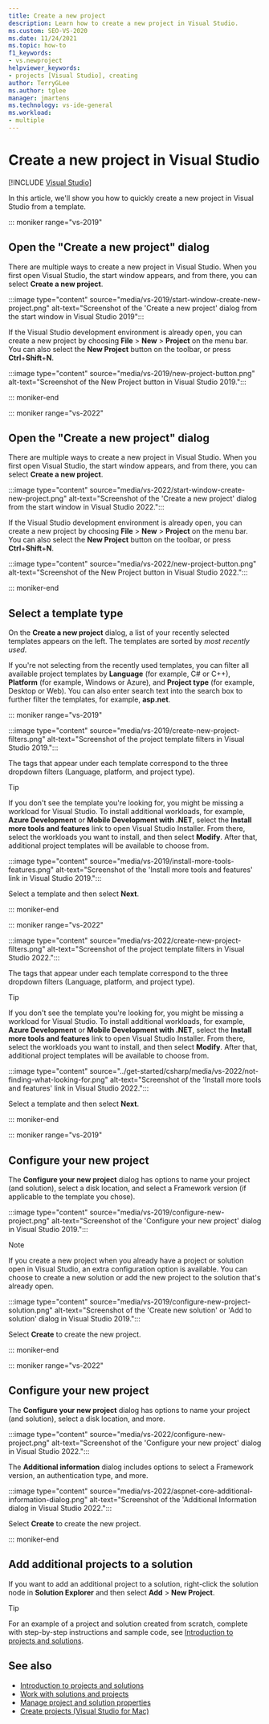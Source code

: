 ```yaml
---
title: Create a new project
description: Learn how to create a new project in Visual Studio.
ms.custom: SEO-VS-2020
ms.date: 11/24/2021
ms.topic: how-to
f1_keywords:
- vs.newproject
helpviewer_keywords:
- projects [Visual Studio], creating
author: TerryGLee
ms.author: tglee
manager: jmartens
ms.technology: vs-ide-general
ms.workload:
- multiple
---
```

# Create a new project in Visual Studio

 [!INCLUDE [Visual Studio](~/includes/applies-to-version/vs-windows-only.md)]

In this article, we'll show you how to quickly create a new project in Visual Studio from a template.


::: moniker range="vs-2019"

## Open the "Create a new project" dialog

There are multiple ways to create a new project in Visual Studio. When you first open Visual Studio, the start window appears, and from there, you can select **Create a new project**.

:::image type="content" source="media/vs-2019/start-window-create-new-project.png" alt-text="Screenshot of the 'Create a new project' dialog from the start window in Visual Studio 2019":::

If the Visual Studio development environment is already open, you can create a new project by choosing **File** > **New** > **Project** on the menu bar. You can also select the **New Project** button on the toolbar, or press **Ctrl**+**Shift**+**N**.

:::image type="content" source="media/vs-2019/new-project-button.png" alt-text="Screenshot of the New Project button in Visual Studio 2019.":::

::: moniker-end

::: moniker range="vs-2022"

## Open the "Create a new project" dialog

There are multiple ways to create a new project in Visual Studio. When you first open Visual Studio, the start window appears, and from there, you can select **Create a new project**.

:::image type="content" source="media/vs-2022/start-window-create-new-project.png" alt-text="Screenshot of the 'Create a new project' dialog from the start window in Visual Studio 2022.":::

If the Visual Studio development environment is already open, you can create a new project by choosing **File** > **New** > **Project** on the menu bar. You can also select the **New Project** button on the toolbar, or press **Ctrl**+**Shift**+**N**.

:::image type="content" source="media/vs-2022/new-project-button.png" alt-text="Screenshot of the New Project button in Visual Studio 2022.":::

::: moniker-end


## Select a template type

On the **Create a new project** dialog, a list of your recently selected templates appears on the left. The templates are sorted by *most recently used*.

If you're not selecting from the recently used templates, you can filter all available project templates by **Language** (for example, C# or C++), **Platform** (for example, Windows or Azure), and **Project type** (for example, Desktop or Web). You can also enter search text into the search box to further filter the templates, for example, **asp.net**.


::: moniker range="vs-2019"

:::image type="content" source="media/vs-2019/create-new-project-filters.png" alt-text="Screenshot of the project template filters in Visual Studio 2019.":::

The tags that appear under each template correspond to the three dropdown filters (Language, platform, and project type).

> [!TIP]
> If you don't see the template you're looking for, you might be missing a workload for Visual Studio. To install additional workloads, for example, **Azure Development** or **Mobile Development with .NET**, select the **Install more tools and features** link to open Visual Studio Installer. From there, select the workloads you want to install, and then select **Modify**. After that, additional project templates will be available to choose from.
>
> :::image type="content" source="media/vs-2019/install-more-tools-features.png" alt-text="Screenshot of the 'Install more tools and features' link in Visual Studio 2019.":::

Select a template and then select **Next**.

::: moniker-end

::: moniker range="vs-2022"

:::image type="content" source="media/vs-2022/create-new-project-filters.png" alt-text="Screenshot of the project template filters in Visual Studio 2022.":::

The tags that appear under each template correspond to the three dropdown filters (Language, platform, and project type).

> [!TIP]
> If you don't see the template you're looking for, you might be missing a workload for Visual Studio. To install additional workloads, for example, **Azure Development** or **Mobile Development with .NET**, select the **Install more tools and features** link to open Visual Studio Installer. From there, select the workloads you want to install, and then select **Modify**. After that, additional project templates will be available to choose from.
>
> :::image type="content" source="../get-started/csharp/media/vs-2022/not-finding-what-looking-for.png" alt-text="Screenshot of the 'Install more tools and features' link in Visual Studio 2022.":::

Select a template and then select **Next**.

::: moniker-end

::: moniker range="vs-2019"

## Configure your new project

The **Configure your new project** dialog has options to name your project (and solution), select a disk location, and select a Framework version (if applicable to the template you chose).

:::image type="content" source="media/vs-2019/configure-new-project.png" alt-text="Screenshot of the 'Configure your new project' dialog in Visual Studio 2019.":::

> [!NOTE]
> If you create a new project when you already have a project or solution open in Visual Studio, an extra configuration option is available. You can choose to create a new solution or add the new project to the solution that's already open.
>
> :::image type="content" source="media/vs-2019/configure-new-project-solution.png" alt-text="Screenshot of the 'Create new solution' or 'Add to solution' dialog in Visual Studio 2019.":::

Select **Create** to create the new project.

::: moniker-end

::: moniker range="vs-2022"

## Configure your new project

The **Configure your new project** dialog has options to name your project (and solution), select a disk location, and more.

:::image type="content" source="media/vs-2022/configure-new-project.png" alt-text="Screenshot of the 'Configure your new project' dialog in Visual Studio 2022.":::

The **Additional information** dialog includes options to select a Framework version, an authentication type, and more.

:::image type="content" source="media/vs-2022/aspnet-core-additional-information-dialog.png" alt-text="Screenshot of the 'Additional Information dialog in Visual Studio 2022.":::

Select **Create** to create the new project.

::: moniker-end

## Add additional projects to a solution

If you want to add an additional project to a solution, right-click the solution node in **Solution Explorer** and then select **Add** > **New Project**.

> [!TIP]
> For an example of a project and solution created from scratch, complete with step-by-step instructions and sample code, see [Introduction to projects and solutions](../get-started/tutorial-projects-solutions.md).

## See also

- [Introduction to projects and solutions](../get-started/tutorial-projects-solutions.md)
- [Work with solutions and projects](creating-solutions-and-projects.md)
- [Manage project and solution properties](managing-project-and-solution-properties.md)
- [Create projects (Visual Studio for Mac)](/visualstudio/mac/create-new-projects)
